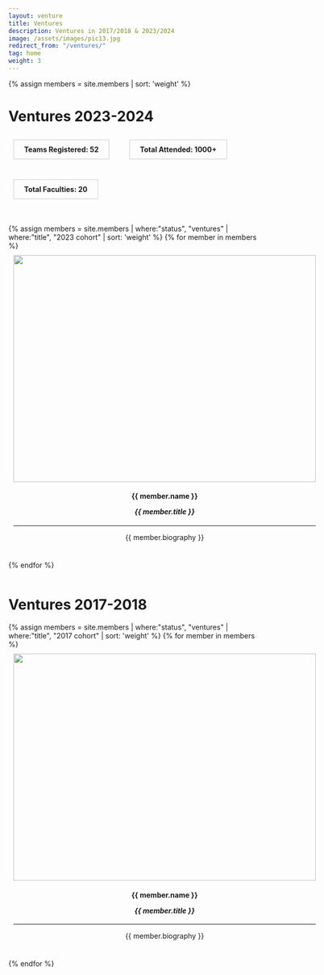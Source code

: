 ```yaml
---
layout: venture
title: Ventures
description: Ventures in 2017/2018 & 2023/2024
image: /assets/images/pic13.jpg
redirect_from: "/ventures/"
tag: home
weight: 3
---
```


{% assign members = site.members | sort: 'weight' %}

<style>
.flex-container {
    display: flex;
    flex-wrap: wrap;
}
.flex-item {
            flex: 1 1 calc(50% - 10px);
            box-sizing: border-box;
            padding: 10px;
}

.kpi-container {
    display: flex;
    flex-wrap: wrap;
    padding: 10px;
    padding-bottom: 50px;
    gap: 40px;
}
.kpi-box {
    border: 1px solid #ccc; 
    display: flex;
    align-items: center;
    padding-left: 20px;
    padding-right: 20px;
    padding-top: 10px;
    padding-bottom: 10px;
}
</style>

<h1>Ventures 2023-2024</h1>
<div class="kpi-container">
    <div class="kpi-box">
       <b>Teams Registered: 52</b> 
    </div>
    <div class="kpi-box">
       <b>Total Attended: 1000+</b> 
    </div>
    <div class="kpi-box">
        <b>Total Faculties: 20</b>
    </div>
</div>
<div class="flex-container">
{% assign members = site.members | where:"status", "ventures" | where:"title", "2023 cohort" | sort: 'weight' %}
{% for member in members %}
    <div class="flex-item" style="text-align:center;">
        <div class="box">
            <img src="{{ member.img | prepend: site.baseurl | prepend: site.url }}" class="img-sponsor" style="width: 600px; height: 450px;">
            <h4>{{ member.name }}
            <p><i>{{ member.title }} </i>
        <!-- {% if site.linkedin_url %}
            <a href="{{ member.linkedin }}" class="icon fa-linkedin" target="_blank"><span class="label">LinkedIn</span></a>
            {% endif %} -->
            </p>
            </h4>
            <hr>
            <p>{{ member.biography }}</p>
        </div>
    </div>

{% endfor %}

</div>

<h1>Ventures 2017-2018</h1>
<div class="flex-container">
{% assign members = site.members | where:"status", "ventures" | where:"title", "2017 cohort" | sort: 'weight' %}
{% for member in members %}
    <div class="flex-item" style="text-align:center;">
        <div class="box">
            <img src="{{ member.img | prepend: site.baseurl | prepend: site.url }}" class="img-sponsor" style="width: 600px; height: 450px;">
            <h4>{{ member.name }}
            <p><i>{{ member.title }} </i>
        <!-- {% if site.linkedin_url %}
            <a href="{{ member.linkedin }}" class="icon fa-linkedin" target="_blank"><span class="label">LinkedIn</span></a>
            {% endif %} -->
            </p>
            </h4>
            <hr>
            <p>{{ member.biography }}</p>
        </div>
    </div>

{% endfor %}

</div>
